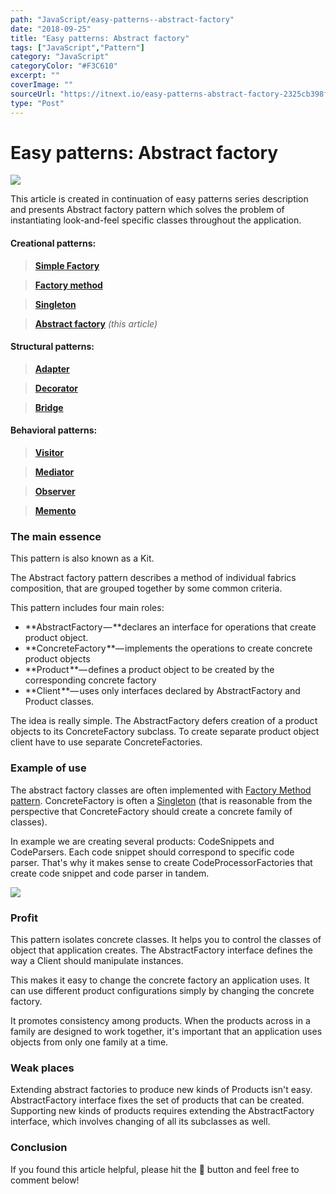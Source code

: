 ```yaml
---
path: "JavaScript/easy-patterns--abstract-factory"
date: "2018-09-25"
title: "Easy patterns: Abstract factory"
tags: ["JavaScript","Pattern"]
category: "JavaScript"
categoryColor: "#F3C610"
excerpt: ""
coverImage: ""
sourceUrl: "https://itnext.io/easy-patterns-abstract-factory-2325cb398fc6"
type: "Post"
---
```


Easy patterns: Abstract factory
===============================

![](https://cdn-images-1.medium.com/max/800/1*UmKKDvmeIUGY3gbPLvYYQQ.png)

This article is created in continuation of easy patterns series description and presents Abstract factory pattern which solves the problem of instantiating look-and-feel specific classes throughout the application.

#### Creational patterns:

> [**Simple Factory**](https://itnext.io/easy-patterns-simple-factory-b946a086fd7e)

> [**Factory method**](https://itnext.io/easy-patterns-factory-method-5f27385ac5c)

> [**Singleton**](https://itnext.io/easy-patterns-singleton-283356fb29bf)

> [**Abstract factory**](https://itnext.io/easy-patterns-abstract-factory-2325cb398fc6)  _(this article)_

#### Structural patterns:

> [**Adapter**](https://itnext.io/easy-patterns-adapter-9b5806cb346f)

> [**Decorator**](https://itnext.io/easy-patterns-decorator-eaa96c0550ea)

> [**Bridge**](https://itnext.io/easy-patterns-bridge-28d50dc25f9f)

#### Behavioral patterns:

> [**Visitor**](https://itnext.io/easy-patterns-visitor-b8ef57eb957)

> [**Mediator**](https://itnext.io/easy-patterns-mediator-e0bf18fefdf9)

> [**Observer**](https://itnext.io/easy-patterns-observer-63c832d41ffd)

> [**Memento**](https://itnext.io/easy-patterns-memento-ce966cec7478)

### The main essence

This pattern is also known as a Kit.

The Abstract factory pattern describes a method of individual fabrics composition, that are grouped together by some common criteria.

This pattern includes four main roles:

*   **AbstractFactory — **declares an interface for operations that create product object.
*   **ConcreteFactory **— implements the operations to create concrete product objects
*   **Product **— defines a product object to be created by the corresponding concrete factory
*   **Client **— uses only interfaces declared by AbstractFactory and Product classes.

The idea is really simple. The AbstractFactory defers creation of a product objects to its ConcreteFactory subclass. To create separate product object client have to use separate ConcreteFactories.

### Example of use

The abstract factory classes are often implemented with [Factory Method pattern](https://itnext.io/easy-patterns-factory-method-5f27385ac5c). ConcreteFactory is often a [Singleton](https://itnext.io/easy-patterns-singleton-283356fb29bf) (that is reasonable from the perspective that ConcreteFactory should create a concrete family of classes).

In example we are creating several products: CodeSnippets and CodeParsers. Each code snippet should correspond to specific code parser. That's why it makes sense to create CodeProcessorFactories that create code snippet and code parser in tandem.

![](https://i.embed.ly/1/display/resize?url=https%3A%2F%2Favatars3.githubusercontent.com%2Fu%2F3177052%3Fs%3D400%26v%3D4&key=a19fcc184b9711e1b4764040d3dc5c07&width=40)

### Profit

This pattern isolates concrete classes. It helps you to control the classes of object that application creates. The AbstractFactory interface defines the way a Client should manipulate instances.

This makes it easy to change the concrete factory an application uses. It can use different product configurations simply by changing the concrete factory.

It promotes consistency among products. When the products across in a family are designed to work together, it's important that an application uses objects from only one family at a time.

### Weak places

Extending abstract factories to produce new kinds of Products isn't easy. AbstractFactory interface fixes the set of products that can be created. Supporting new kinds of products requires extending the AbstractFactory interface, which involves changing of all its subclasses as well.

### Conclusion

If you found this article helpful, please hit the 👏 button and feel free to comment below!
